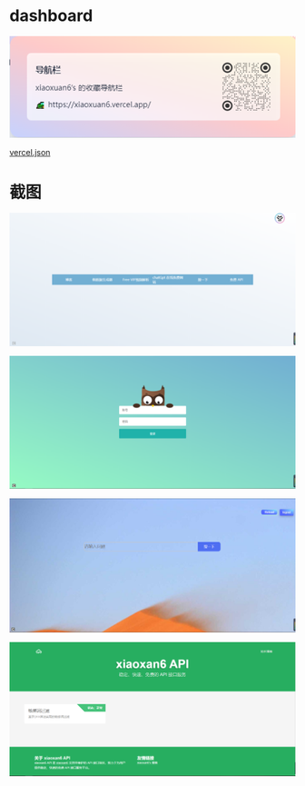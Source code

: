 # dashboard

[![img](./static/img.png)](https://xiaoxuan6.vercel.app/)

[vercel.json](https://vercel.com/docs/projects/project-configuration)

# 截图

![img](./static/img/1695213322423.png)

![img](./static/img/1695213368713.png)

![img](./static/img/1695213444763.png)

![img](./static/img/1695213391074.png)

[comment]: <> ([blog]&#40;https://github.com/miaogaolin/printlove&#41;)

[comment]: <> ([news]&#40;https://github.com/codecodify/news&#41;)
